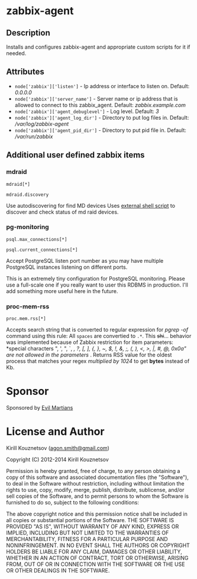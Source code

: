 # zabbix-agent

## Description
Installs and configures zabbix-agent and appropriate custom scripts for it if needed.

## Attributes

* `node['zabbix']['listen']` - Ip address or interface to listen on. Default: _0.0.0.0_
* `node['zabbix']['server_name']` - Server name or ip address that is allowed to connect to this zabbix\_agent. Default: _zabbix.example.com_
* `node['zabbix']['agent_debuglevel']` - Log level. Default: _3_
* `node['zabbix']['agent_log_dir']` - Directory to put log files in. Default: _/var/log/zabbix-agent_
* `node['zabbix']['agent_pid_dir']` - Directory to put pid file in. Default: _/var/run/zabbix_

## Additional user defined zabbix items

### mdraid

`mdraid[*]`

`mdraid.discovery`

Use autodiscovering for find MD devices
Uses [external shell script](files/default/zabbix_mdraid.sh) to discover and check status of md raid devices.

### pg-monitoring

`psql.max_connections[*]`

`psql.current_connections[*]`

Accept PostgreSQL listen port number as you may have multiple PostgreSQL instances listening on different ports.

This is an extremely tiny configuration for PostgreSQL monitoring. Please use a full-scale one if you really want to user this RDBMS in production. I'll add something more useful here in the future.

### proc-mem-rss

`proc.mem.rss[*]`

Accepts search string that is converted to regular expression for *pgrep -of* command using this rule: All `spaces` are convertied to `.*`. This <strike>shi</strike>... behavior was implemented because of Zabbix restriction for item parameters: *special characters "\, ', ", `, *, ?, [, ], {, }, ~, $, !, &, ;, (, ), <, >, |, #, @, 0x0a" are not allowed in the parameters* .
Returns RSS value for the oldest process that matches your regex *multiplied by 1024* to get **bytes** instead of Kb.

# Sponsor

Sponsored by [Evil Martians](http://evilmartians.com)

# License and Author

Kirill Kouznetsov (agon.smith@gmail.com)

Copyright (C) 2012-2014 Kirill Kouznetsov

Permission is hereby granted, free of charge, to any person obtaining a copy of this software and associated documentation files (the "Software"), to deal in the Software without restriction, including without limitation the rights to use, copy, modify, merge, publish, distribute, sublicense, and/or sell copies of the Software, and to permit persons to whom the Software is furnished to do so, subject to the following conditions:

The above copyright notice and this permission notice shall be included in all copies or substantial portions of the Software. THE SOFTWARE IS PROVIDED "AS IS", WITHOUT WARRANTY OF ANY KIND, EXPRESS OR IMPLIED, INCLUDING BUT NOT LIMITED TO THE WARRANTIES OF MERCHANTABILITY, FITNESS FOR A PARTICULAR PURPOSE AND NONINFRINGEMENT. IN NO EVENT SHALL THE AUTHORS OR COPYRIGHT HOLDERS BE LIABLE FOR ANY CLAIM, DAMAGES OR OTHER LIABILITY, WHETHER IN AN ACTION OF CONTRACT, TORT OR OTHERWISE, ARISING FROM, OUT OF OR IN CONNECTION WITH THE SOFTWARE OR THE USE OR OTHER DEALINGS IN THE SOFTWARE.
